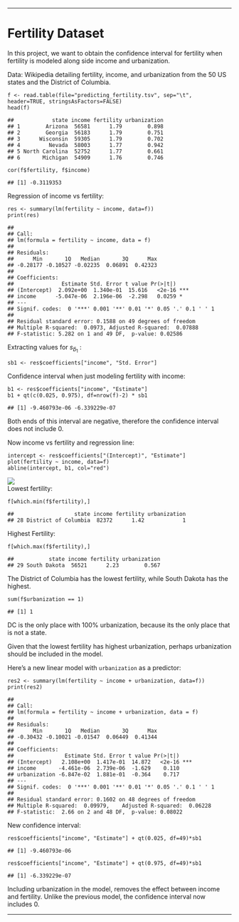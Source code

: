 ------------------------------------------------------------------------

# Fertility Dataset

In this project, we want to obtain the confidence interval for fertility
when fertility is modeled along side income and urbanization.

Data: Wikipedia detailing fertility, income, and urbanization from the
50 US states and the District of Columbia.

    f <- read.table(file="predicting_fertility.tsv", sep="\t", header=TRUE, stringsAsFactors=FALSE)
    head(f)

    ##            state income fertility urbanization
    ## 1        Arizona  56581      1.79        0.898
    ## 2        Georgia  56183      1.79        0.751
    ## 3      Wisconsin  59305      1.79        0.702
    ## 4         Nevada  58003      1.77        0.942
    ## 5 North Carolina  52752      1.77        0.661
    ## 6       Michigan  54909      1.76        0.746

    cor(f$fertility, f$income)

    ## [1] -0.3119353

Regression of income vs fertility:

    res <- summary(lm(fertility ~ income, data=f))
    print(res)

    ## 
    ## Call:
    ## lm(formula = fertility ~ income, data = f)
    ## 
    ## Residuals:
    ##      Min       1Q   Median       3Q      Max 
    ## -0.28177 -0.10527 -0.02235  0.06891  0.42323 
    ## 
    ## Coefficients:
    ##               Estimate Std. Error t value Pr(>|t|)    
    ## (Intercept)  2.092e+00  1.340e-01  15.616   <2e-16 ***
    ## income      -5.047e-06  2.196e-06  -2.298   0.0259 *  
    ## ---
    ## Signif. codes:  0 '***' 0.001 '**' 0.01 '*' 0.05 '.' 0.1 ' ' 1
    ## 
    ## Residual standard error: 0.1588 on 49 degrees of freedom
    ## Multiple R-squared:  0.0973, Adjusted R-squared:  0.07888 
    ## F-statistic: 5.282 on 1 and 49 DF,  p-value: 0.02586

Extracting values for *s*<sub>*b̂*<sub>1</sub></sub> :

    sb1 <- res$coefficients["income", "Std. Error"]

Confidence interval when just modeling fertility with income:

    b1 <- res$coefficients["income", "Estimate"]
    b1 + qt(c(0.025, 0.975), df=nrow(f)-2) * sb1

    ## [1] -9.460793e-06 -6.339229e-07

Both ends of this interval are negative, therefore the confidence
interval does not include 0.

Now income vs fertility and regression line:

    intercept <- res$coefficients["(Intercept)", "Estimate"]
    plot(fertility ~ income, data=f)
    abline(intercept, b1, col="red")

<img src="Figure1" style="display: block; margin: auto;" />
Lowest fertility:

    f[which.min(f$fertility),]

    ##                   state income fertility urbanization
    ## 28 District of Columbia  82372      1.42            1

Highest Fertility:

    f[which.max(f$fertility),]

    ##           state income fertility urbanization
    ## 29 South Dakota  56521      2.23        0.567

The District of Columbia has the lowest fertility, while South Dakota
has the highest.

    sum(f$urbanization == 1)

    ## [1] 1

DC is the only place with 100% urbanization, because its the only place
that is not a state.

Given that the lowest fertility has highest urbanization, perhaps
urbanization should be included in the model.

Here’s a new linear model with `urbanization` as a predictor:

    res2 <- summary(lm(fertility ~ income + urbanization, data=f))
    print(res2)

    ## 
    ## Call:
    ## lm(formula = fertility ~ income + urbanization, data = f)
    ## 
    ## Residuals:
    ##      Min       1Q   Median       3Q      Max 
    ## -0.30432 -0.10021 -0.01547  0.06449  0.41344 
    ## 
    ## Coefficients:
    ##                Estimate Std. Error t value Pr(>|t|)    
    ## (Intercept)   2.108e+00  1.417e-01  14.872   <2e-16 ***
    ## income       -4.461e-06  2.739e-06  -1.629    0.110    
    ## urbanization -6.847e-02  1.881e-01  -0.364    0.717    
    ## ---
    ## Signif. codes:  0 '***' 0.001 '**' 0.01 '*' 0.05 '.' 0.1 ' ' 1
    ## 
    ## Residual standard error: 0.1602 on 48 degrees of freedom
    ## Multiple R-squared:  0.09979,    Adjusted R-squared:  0.06228 
    ## F-statistic:  2.66 on 2 and 48 DF,  p-value: 0.08022

New confidence interval:

    res$coefficients["income", "Estimate"] + qt(0.025, df=49)*sb1

    ## [1] -9.460793e-06

    res$coefficients["income", "Estimate"] + qt(0.975, df=49)*sb1

    ## [1] -6.339229e-07

Including urbanization in the model, removes the effect between income
and fertility. Unlike the previous model, the confidence interval now
includes 0.

------------------------------------------------------------------------
